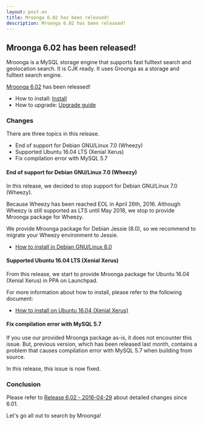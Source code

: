 ```yaml
---
layout: post.en
title: Mroonga 6.02 has been released!
description: Mroonga 6.02 has been released!
---
```


## Mroonga 6.02 has been released!

Mroonga is a MySQL storage engine that supports fast fulltext search
and geolocation search. It is CJK ready. It uses Groonga as a storage
and fulltext search engine.

[Mroonga 6.02](/docs/news.html#release-6-02) has been released!

  * How to install: [Install](/docs/install.html)
  * How to upgrade: [Upgrade guide](/docs/upgrade.html)

### Changes

There are three topics in this release.

  * End of support for Debian GNU/Linux 7.0 (Wheezy)
  * Supported Ubuntu 16.04 LTS (Xenial Xerus)
  * Fix compilation error with MySQL 5.7

#### End of support for Debian GNU/Linux 7.0 (Wheezy)

In this release, we decided to stop support for Debian GNU/Linux 7.0 (Wheezy).

Because Wheezy has been reached EOL in April 26th, 2016.
Although Wheezy is still supported as LTS until May 2018, we stop to provide Mroonga package for Wheezy.

We provide Mroonga package for Debian Jessie (8.0), so we recommend to migrate your Wheezy environment to Jessie.

  * [How to install in Debian GNU/Linux 8.0](http://mroonga.org/docs/install/debian.html#jessie)

#### Supported Ubuntu 16.04 LTS (Xenial Xerus)

From this release, we start to provide Mroonga package for Ubuntu 16.04 (Xenial Xerus) in PPA on Launchpad.

For more information about how to install, please refer to the following document:

  * [How to install on Ubuntu 16.04 (Xenial Xerus)](http://mroonga.org/docs/install/ubuntu.html)

#### Fix compilation error with MySQL 5.7

If you use our provided Mroonga package as-is, it does not encounter this issue. But, previous version, which has been released last month, contains a problem that causes compilation error with MySQL 5.7 when building from source.

In this release, this issue is now fixed.

### Conclusion

Please refer to [Release 6.02 - 2016-04-29](/docs/news.html#release-6-02) about detailed changes since 6.01.

Let's go all out to search by Mroonga!
